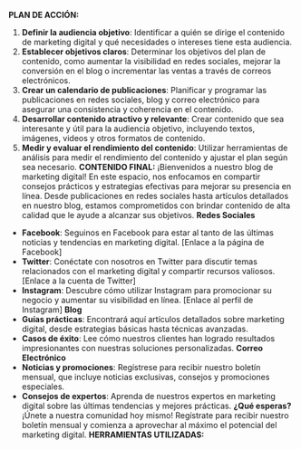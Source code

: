 **PLAN DE ACCIÓN:**
1. **Definir la audiencia objetivo**: Identificar a quién se dirige el contenido de marketing digital y qué necesidades o intereses tiene esta audiencia.
2. **Establecer objetivos claros**: Determinar los objetivos del plan de contenido, como aumentar la visibilidad en redes sociales, mejorar la conversión en el blog o incrementar las ventas a través de correos electrónicos.
3. **Crear un calendario de publicaciones**: Planificar y programar las publicaciones en redes sociales, blog y correo electrónico para asegurar una consistencia y coherencia en el contenido.
4. **Desarrollar contenido atractivo y relevante**: Crear contenido que sea interesante y útil para la audiencia objetivo, incluyendo textos, imágenes, videos y otros formatos de contenido.
5. **Medir y evaluar el rendimiento del contenido**: Utilizar herramientas de análisis para medir el rendimiento del contenido y ajustar el plan según sea necesario.
**CONTENIDO FINAL:**
¡Bienvenidos a nuestro blog de marketing digital!
En este espacio, nos enfocamos en compartir consejos prácticos y estrategias efectivas para mejorar su presencia en línea. Desde publicaciones en redes sociales hasta artículos detallados en nuestro blog, estamos comprometidos con brindar contenido de alta calidad que le ayude a alcanzar sus objetivos.
**Redes Sociales**
* **Facebook**: Seguinos en Facebook para estar al tanto de las últimas noticias y tendencias en marketing digital. [Enlace a la página de Facebook]
* **Twitter**: Conéctate con nosotros en Twitter para discutir temas relacionados con el marketing digital y compartir recursos valiosos. [Enlace a la cuenta de Twitter]
* **Instagram**: Descubre cómo utilizar Instagram para promocionar su negocio y aumentar su visibilidad en línea. [Enlace al perfil de Instagram]
**Blog**
* **Guías prácticas**: Encontrará aquí artículos detallados sobre marketing digital, desde estrategias básicas hasta técnicas avanzadas.
* **Casos de éxito**: Lee cómo nuestros clientes han logrado resultados impresionantes con nuestras soluciones personalizadas.
**Correo Electrónico**
* **Noticias y promociones**: Regístrese para recibir nuestro boletín mensual, que incluye noticias exclusivas, consejos y promociones especiales.
* **Consejos de expertos**: Aprenda de nuestros expertos en marketing digital sobre las últimas tendencias y mejores prácticas.
**¿Qué esperas?**
¡Únete a nuestra comunidad hoy mismo! Regístrate para recibir nuestro boletín mensual y comienza a aprovechar al máximo el potencial del marketing digital.
**HERRAMIENTAS UTILIZADAS:**
